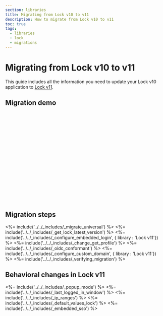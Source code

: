 ```yaml
---
section: libraries
title: Migrating from Lock v10 to v11
description: How to migrate from Lock v10 to v11
toc: true
tags:
  - libraries
  - lock
  - migrations
---
```

# Migrating from Lock v10 to v11

This guide includes all the information you need to update your Lock v10 application to [Lock v11](/libraries/lock).

## Migration demo

<script src="https://fast.wistia.com/embed/medias/ojf8hrzmwe.jsonp" async></script><script src="https://fast.wistia.com/assets/external/E-v1.js" async></script><div class="wistia_responsive_padding" style="padding:56.25% 0 0 0;position:relative;"><div class="wistia_responsive_wrapper" style="height:100%;left:0;position:absolute;top:0;width:100%;"><div class="wistia_embed wistia_async_ojf8hrzmwe videoFoam=true" style="height:100%;width:100%">&nbsp;</div></div></div>

## Migration steps

<%= include('../../_includes/_migrate_universal') %>
<%= include('../../_includes/_get_lock_latest_version') %>
<%= include('../../_includes/_configure_embedded_login', { library : 'Lock v11'}) %>
<%= include('../../_includes/_change_get_profile') %>
<%= include('../../_includes/_oidc_conformant') %>
<%= include('../../_includes/_configure_custom_domain', { library : 'Lock v11'}) %>
<%= include('../../_includes/_verifying_migration') %>

## Behavioral changes in Lock v11

<%= include('../../_includes/_popup_mode') %>
<%= include('../../_includes/_last_logged_in_window') %>
<%= include('../../_includes/_ip_ranges') %>
<%= include('../../_includes/_default_values_lock') %>
<%= include('../../_includes/_embedded_sso') %>
